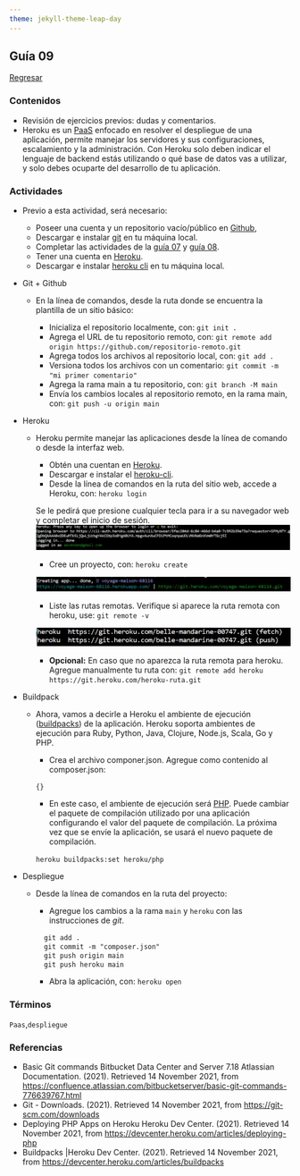 ```yaml
---
theme: jekyll-theme-leap-day
---
```


## Guía 09

[Regresar](/DAWM-2022/)

### Contenidos

* Revisión de ejercicios previos: dudas y comentarios.
* Heroku es un [PaaS](https://www.ambit-bst.com/blog/definici%C3%B3n-de-iaas-paas-y-saas-en-qu%C3%A9-se-diferencian) enfocado en resolver el despliegue de una aplicación, permite manejar los servidores y sus configuraciones, escalamiento y la administración. Con Heroku solo deben indicar el lenguaje de backend estás utilizando o qué base de datos vas a utilizar, y solo debes ocuparte del desarrollo de tu aplicación.


### Actividades

* Previo a esta actividad, será necesario:
	+ Poseer una cuenta y un repositorio vacío/público en [Github](https://github.com/),
	+ Descargar e instalar [git](https://git-scm.com/downloads) en tu máquina local.
	+ Completar las actividades de la [guía 07](https://dawfiec.github.io/DAWM-2022/guias/guia07.html)  y [guía 08](https://dawfiec.github.io/DAWM-2022/guias/guia08.html).
	+ Tener una cuenta en [Heroku](https://www.heroku.com/).
	+ Descargar e instalar [heroku cli](https://devcenter.heroku.com/articles/heroku-cli#download-and-install) en tu máquina local.

* Git + Github

	+ En la línea de comandos, desde la ruta donde se encuentra la plantilla de un sitio básico:

		- Inicializa el repositorio localmente, con: ```git init .``` 
		- Agrega el URL de tu repositorio remoto, con:  ```git remote add origin https://github.com/repositorio-remoto.git```
		- Agrega todos los archivos al repositorio local, con: ```git add .```
		- Versiona todos los archivos con un comentario: ```git commit -m "mi primer comentario"```
		- Agrega la rama main a tu repositorio, con: ```git branch -M main```
		- Envía los cambios locales al repositorio remoto, en la rama main, con: ```git push -u origin main```

* Heroku

	+ Heroku permite manejar las aplicaciones desde la línea de comando o desde la interfaz web.

		- Obtén una cuentan en [Heroku](https://signup.heroku.com/login).
		- Descargar e instalar el [heroku-cli](https://devcenter.heroku.com/articles/heroku-cli#download-and-install).
		- Desde la línea de comandos en la ruta del sitio web, accede a Heroku, con: ```heroku login```

		Se le pedirá que presione cualquier tecla para ir a su navegador web y completar el inicio de sesión.
		![logindone.jpg](./imagenes/logindone.JPG)

		- Cree un proyecto, con: ```heroku create```

		![created-1](./imagenes/created-1.JPG)

		- Liste las rutas remotas. Verifique si aparece la ruta remota con heroku, use: ```git remote -v```

		![remoteurls](./imagenes/remoteurls.JPG)

		- **Opcional:** En caso que no aparezca la ruta remota para heroku. Agregue manualmente tu ruta con: ```git remote add heroku https://git.heroku.com/heroku-ruta.git```



* Buildpack

	+ Ahora, vamos a decirle a Heroku el ambiente de ejecución ([buildpacks](https://devcenter.heroku.com/articles/buildpacks)) de la aplicación. Heroku soporta ambientes de ejecución para Ruby, Python, Java, Clojure, Node.js, Scala, Go y PHP. 

		- Crea el archivo componer.json. Agregue como contenido al composer.json:

		```
		{}
		```

		- En este caso, el ambiente de ejecución será [PHP](https://devcenter.heroku.com/articles/buildpacks). Puede cambiar el paquete de compilación utilizado por una aplicación configurando el valor del paquete de compilación. La próxima vez que se envíe la aplicación, se usará el nuevo paquete de compilación.

		```heroku buildpacks:set heroku/php```

* Despliegue
	
	+ Desde la línea de comandos en la ruta del proyecto:

		- Agregue los cambios a la rama `main` y `heroku` con las instrucciones de *git*.

		```
		  git add .
		  git commit -m "composer.json"
		  git push origin main
		  git push heroku main
		```

		- Abra la aplicación, con: ```heroku open```


### Términos

`Paas`,`despliegue`

### Referencias

* Basic Git commands  Bitbucket Data Center and Server 7.18  Atlassian Documentation. (2021). Retrieved 14 November 2021, from https://confluence.atlassian.com/bitbucketserver/basic-git-commands-776639767.html 
* Git - Downloads. (2021). Retrieved 14 November 2021, from https://git-scm.com/downloads 
* Deploying PHP Apps on Heroku  Heroku Dev Center. (2021). Retrieved 14 November 2021, from https://devcenter.heroku.com/articles/deploying-php 
* Buildpacks |Heroku Dev Center. (2021). Retrieved 14 November 2021, from https://devcenter.heroku.com/articles/buildpacks

